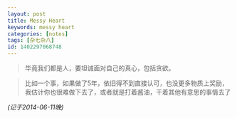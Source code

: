 ```yaml
---
layout: post
title: Messy Heart
keywords: messy heart
categories: [notes]
tags: [杂七杂八]
id: 1402297068748
---
```



> 毕竟我们都是人，要坦诚面对自己的真心，包括贪欲。

> 比如一个事，如果做了5年，依旧得不到直接认可，也没更多物质上奖励，我估计你也很难做下去了，或者就是打着酱油，干着其他有意思的事情去了

_(记于2014-06-11晚)_